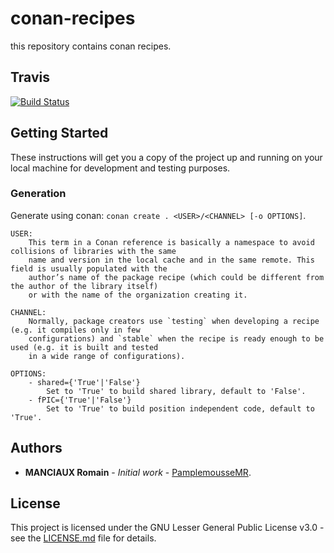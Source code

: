 # conan-recipes

this repository contains conan recipes.

## Travis

[![Build Status](https://travis-ci.com/PamplemousseMR/conan-recipes.svg?branch=master)](https://travis-ci.com/PamplemousseMR/conan-recipes)

## Getting Started

These instructions will get you a copy of the project up and running on your local machine for development and testing purposes.

### Generation

Generate using conan: `conan create . <USER>/<CHANNEL> [-o OPTIONS]`.
```
USER:
	This term in a Conan reference is basically a namespace to avoid collisions of libraries with the same
	name and version in the local cache and in the same remote. This field is usually populated with the
	author’s name of the package recipe (which could be different from the author of the library itself)
	or with the name of the organization creating it.

CHANNEL:
	Normally, package creators use `testing` when developing a recipe (e.g. it compiles only in few
	configurations) and `stable` when the recipe is ready enough to be used (e.g. it is built and tested
	in a wide range of configurations).

OPTIONS: 
	- shared={'True'|'False'}
		Set to 'True' to build shared library, default to 'False'.
	- fPIC={'True'|'False'}
		Set to 'True' to build position independent code, default to 'True'.
```

## Authors

* **MANCIAUX Romain** - *Initial work* - [PamplemousseMR](https://github.com/PamplemousseMR).

## License

This project is licensed under the GNU Lesser General Public License v3.0 - see the [LICENSE.md](LICENSE.md) file for details.
